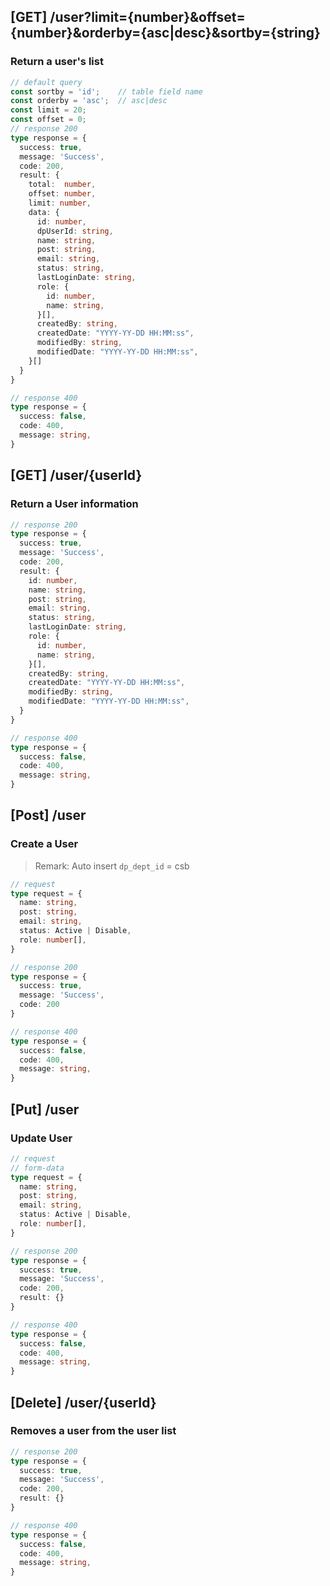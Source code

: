 ## [GET] /user?limit={number}&offset={number}&orderby={asc|desc}&sortby={string}
### Return a user's list
```typescript
// default query
const sortby = 'id';    // table field name
const orderby = 'asc';  // asc|desc
const limit = 20;
const offset = 0;
// response 200
type response = {
  success: true,
  message: 'Success',
  code: 200,
  result: {
    total:  number,
    offset: number,
    limit: number,
    data: {
      id: number,
      dpUserId: string,
      name: string,
      post: string,
      email: string,
      status: string,
      lastLoginDate: string,
      role: {
        id: number,
        name: string,
      }[],
      createdBy: string,
      createdDate: "YYYY-YY-DD HH:MM:ss",
      modifiedBy: string,
      modifiedDate: "YYYY-YY-DD HH:MM:ss",
    }[]
  }
}

// response 400
type response = {
  success: false,
  code: 400,
  message: string,
}
```

## [GET] /user/{userId}
### Return a User information
```typescript
// response 200
type response = {
  success: true,
  message: 'Success',
  code: 200,
  result: {
    id: number,
    name: string,
    post: string,
    email: string,
    status: string,
    lastLoginDate: string,
    role: {
      id: number,
      name: string,
    }[],
    createdBy: string,
    createdDate: "YYYY-YY-DD HH:MM:ss",
    modifiedBy: string,
    modifiedDate: "YYYY-YY-DD HH:MM:ss",
  }
}

// response 400
type response = {
  success: false,
  code: 400,
  message: string,
}
```

## [Post] /user
### Create a User
> Remark: Auto insert `dp_dept_id` = csb
```typescript
// request
type request = {
  name: string,
  post: string,
  email: string,
  status: Active | Disable,
  role: number[],
}

// response 200
type response = {
  success: true,
  message: 'Success',
  code: 200
}

// response 400
type response = {
  success: false,
  code: 400,
  message: string,
}
```

## [Put] /user
### Update User

```typescript
// request
// form-data
type request = {
  name: string,
  post: string,
  email: string,
  status: Active | Disable,
  role: number[],
}

// response 200
type response = {
  success: true,
  message: 'Success',
  code: 200,
  result: {}
}

// response 400
type response = {
  success: false,
  code: 400,
  message: string,
}
```

## [Delete] /user/{userId}
### Removes a user from the user list

```typescript
// response 200
type response = {
  success: true,
  message: 'Success',
  code: 200,
  result: {}
}

// response 400
type response = {
  success: false,
  code: 400,
  message: string,
}
```
